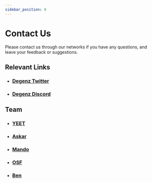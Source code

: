 ```yaml
---
sidebar_position: 8
---
```


# Contact Us

Please contact us through our networks if you have any questions, and leave your feedback or suggestions.

## Relevant Links

- ### [Degenz Twitter](https://twitter.com/DegenzNFT)
- ### [Degenz Discord](https://discord.gg/rektguynft)

## Team
- ### [YEET](https://twitter.com/0xy33)
- ### [Askar](https://twitter.com/0xAskar)
- ### [Mando](https://twitter.com/greatmando_nft)
- ### [OSF](https://twitter.com/osf_nft)
- ### [Ben](https://twitter.com/cowlz_eth)

